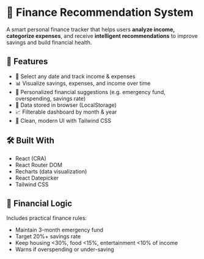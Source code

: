 # 💸 Finance Recommendation System

A smart personal finance tracker that helps users **analyze income, categorize expenses**, and receive **intelligent recommendations** to improve savings and build financial health.

## 🚀 Features

- 📆 Select any date and track income & expenses
- 📊 Visualize savings, expenses, and income over time
- 🧠 Personalized financial suggestions (e.g. emergency fund, overspending, savings rate)
- 📁 Data stored in browser (LocalStorage)
- 📈 Filterable dashboard by month & year
- 🧼 Clean, modern UI with Tailwind CSS

## 🛠️ Built With

- React (CRA)
- React Router DOM
- Recharts (data visualization)
- React Datepicker
- Tailwind CSS

## 🧠 Financial Logic

Includes practical finance rules:
- Maintain 3-month emergency fund
- Target 20%+ savings rate
- Keep housing <30%, food <15%, entertainment <10% of income
- Warns if overspending or under-saving



